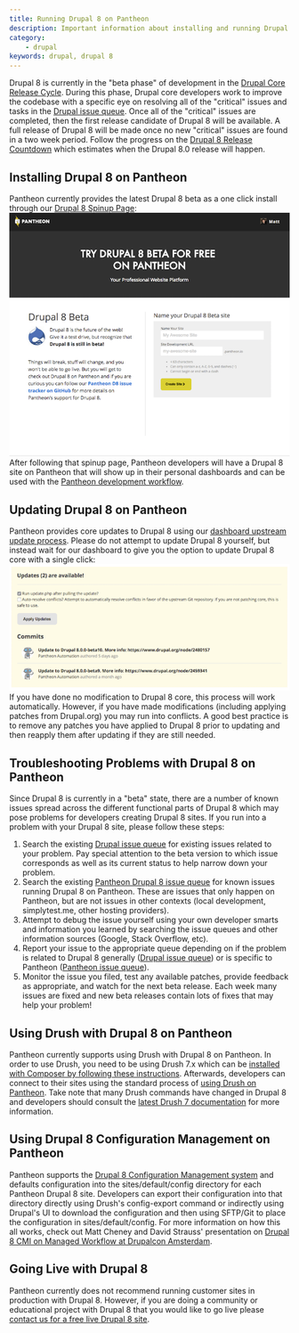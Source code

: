 ```yaml
---
title: Running Drupal 8 on Pantheon
description: Important information about installing and running Drupal 8 on your Pantheon site.
category:
    - drupal
keywords: drupal, drupal 8
---
```


Drupal 8 is currently in the "beta phase" of development in the [Drupal Core Release Cycle](https://www.drupal.org/core/release-cycle). During this phase, Drupal core developers work to improve the codebase with a specific eye on resolving all of the "critical" issues and tasks in the [Drupal issue queue](https://www.drupal.org/project/issues/drupal). Once all of the "critical" issues are completed, then the first release candidate of Drupal 8 will be available. A full release of Drupal 8 will be made once no new "critical" issues are found in a two week period. Follow the progress on the [Drupal 8 Release Countdown](https://drupalreleasedate.com/) which estimates when the Drupal 8.0 release will happen.

## Installing Drupal 8 on Pantheon

Pantheon currently provides the latest Drupal 8 beta as a one click install through our [Drupal 8 Spinup Page](https://dashboard.pantheon.io/products/drupal8/spinup):<br />
![Drupal 8 Spinup Page](/source/docs/assets/images/drupal8-spinup.png)
After following that spinup page, Pantheon developers will have a Drupal 8 site on Pantheon that will show up in their personal dashboards and can be used with the [Pantheon development workflow](https://pantheon.io/docs/articles/sites/code/using-the-pantheon-workflow/).

## Updating Drupal 8 on Pantheon

Pantheon provides core updates to Drupal 8 using our [dashboard upstream update process](https://pantheon.io/docs/articles/sites/code/applying-upstream-updates/). Please do not attempt to update Drupal 8 yourself, but instead wait for our dashboard to give you the option to update Drupal 8 core with a single click:
![Drupal 8 Spinup Page](/source/docs/assets/images/drupal8-updates.png)
If you have done no modification to Drupal 8 core, this process will work automatically. However, if you have made modifications (including applying patches from Drupal.org) you may run into conflicts. A good best practice is to remove any patches you have applied to Drupal 8 prior to updating and then reapply them after updating if they are still needed.


## Troubleshooting Problems with Drupal 8 on Pantheon

Since Drupal 8 is currently in a "beta" state, there are a number of known issues spread across the different functional parts of Drupal 8 which may pose problems for developers creating Drupal 8 sites. If you run into a problem with your Drupal 8 site, please follow these steps:

1. Search the existing [Drupal issue queue](https://www.drupal.org/project/issues/drupal) for existing issues related to your problem. Pay special attention to the beta version to which issue corresponds as well as its current status to help narrow down your problem.
2. Search the existing [Pantheon Drupal 8 issue queue](https://github.com/pantheon-systems/drops-8/issues) for known issues running Drupal 8 on Pantheon. These are issues that only happen on Pantheon, but are not issues in other contexts (local development, simplytest.me, other hosting providers).
3. Attempt to debug the issue yourself using your own developer smarts and information you learned by searching the issue queues and other information sources (Google, Stack Overflow, etc).
4. Report your issue to the appropriate queue depending on if the problem is related to Drupal 8 generally ([Drupal issue queue](https://www.drupal.org/project/issues/drupal)) or is specific to Pantheon ([Pantheon issue queue](https://github.com/pantheon-systems/drops-8/issues)).
5. Monitor the issue you filed, test any available patches, provide feedback as appropriate, and watch for the next beta release. Each week many issues are fixed and new beta releases contain lots of fixes that may help your problem!

## Using Drush with Drupal 8 on Pantheon

Pantheon currently supports using Drush with Drupal 8 on Pantheon. In order to use Drush, you need to be using Drush 7.x which can be [installed with Composer by following these instructions](http://docs.drush.org/en/master/install/). Afterwards, developers can connect to their sites using the standard process of [using Drush on Pantheon](https://pantheon.io/docs/articles/local/drush-command-line-utility/). Take note that many Drush commands have changed in Drupal 8 and developers should consult the [latest Drush 7 documentation](http://drushcommands.com/drush-7x) for more information.

## Using Drupal 8 Configuration Management on Pantheon

Pantheon supports the [Drupal 8 Configuration Management system](https://www.drupal.org/documentation/administer/config) and defaults configuration into the sites/default/config directory for each Pantheon Drupal 8 site. Developers can export their configuration into that directory directly using Drush's config-export command or indirectly using Drupal's UI to download the configuration and then using SFTP/Git to place the configuration in sites/default/config. For more information on how this all works, check out Matt Cheney and David Strauss' presentation on [Drupal 8 CMI on Managed Workflow at Drupalcon Amsterdam](https://amsterdam2014.drupal.org/session/drupal-8-cmi-managed-workflow).

## Going Live with Drupal 8

Pantheon currently does not recommend running customer sites in production with Drupal 8. However, if you are doing a community or educational project with Drupal 8 that you would like to go live please [contact us for a free live Drupal 8 site](https://pantheon.io/free-website-management-platform-beyond-hosting).
